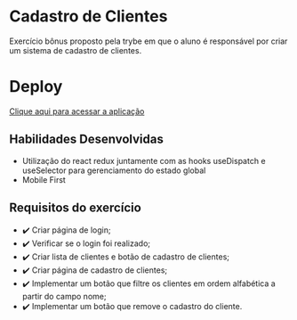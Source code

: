 # Cadastro de Clientes

  Exercício bônus proposto pela trybe em que o aluno é responsável por criar um sistema de cadastro de clientes.
 
# Deploy

  [Clique aqui para acessar a aplicação](https://main.daeijacgfekzp.amplifyapp.com/)
  
## Habilidades Desenvolvidas

- Utilização do react redux juntamente com as hooks useDispatch e useSelector para gerenciamento do estado global
- Mobile First

## Requisitos do exercício

- :heavy_check_mark: Criar página de login;
- :heavy_check_mark: Verificar se o login foi realizado;
- :heavy_check_mark: Criar lista de clientes e botão de cadastro de clientes;
- :heavy_check_mark: Criar página de cadastro de clientes;
- :heavy_check_mark: Implementar um botão que filtre os clientes em ordem alfabética a partir do campo nome;
- :heavy_check_mark: Implementar um botão que remove o cadastro do cliente.



